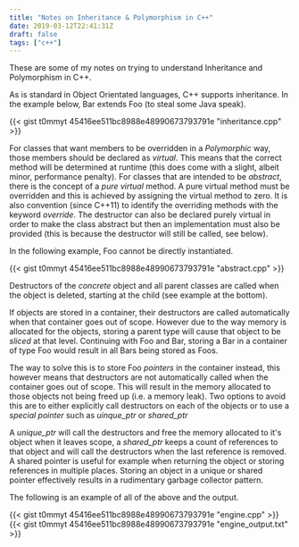 ```yaml
---
title: "Notes on Inheritance & Polymorphism in C++"
date: 2019-03-12T22:41:31Z
draft: false
tags: ["c++"]
---
```

These are some of my notes on trying to understand Inheritance and Polymorphism in C++.
<!--more-->

As is standard in Object Orientated languages, C++ supports inheritance.  In the example below, Bar extends Foo (to steal some Java speak).

{{< gist t0mmyt 45416ee511bc8988e48990673793791e "inheritance.cpp" >}}

For classes that want members to be overridden in a *Polymorphic* way, those members should be declared as *virtual*.  This means that the correct method will be determined at runtime (this does come with a slight, albeit minor, performance penalty).  For classes that are intended to be *abstract*, there is the concept of a *pure virtual* method.  A pure virtual method must be overridden and this is achieved by assigning the virtual method to zero.  It is also convention (since C++11) to identify the overriding methods with the keyword *override*.  The destructor can also be declared purely virtual in order to make the class abstract but then an implementation must also be provided (this is because the destructor will still be called, see below).

In the following example, Foo cannot be directly instantiated.

{{< gist t0mmyt 45416ee511bc8988e48990673793791e "abstract.cpp" >}}

Destructors of the *concrete* object and all parent classes are called when the object is deleted, starting at the child (see example at the bottom).

If objects are stored in a container, their destructors are called automatically when that container goes out of scope. However due to the way memory is allocated for the objects, storing a parent type will cause that object to be *sliced* at that level.  Continuing with Foo and Bar, storing a Bar in a container of type Foo would result in all Bars being stored as Foos.

The way to solve this is to store Foo *pointers* in the container instead, this however means that destructors are not automatically called when the container goes out of scope.  This will result in the memory allocated to those objects not being freed up (i.e. a memory leak).  Two options to avoid this are to either explicitly call destructors on each of the objects or to use a *special pointer* such as *uinque_ptr* or *shared_ptr*

A *unique_ptr* will call the destructors and free the memory allocated to it's object when it leaves scope, a *shared_ptr* keeps a count of references to that object and will call the destructors when the last reference is removed.  A shared pointer is useful for example when returning the object or storing references in multiple places.  Storing an object in a unique or shared pointer effectively results in a rudimentary garbage collector pattern.

The following is an example of all of the above and the output.

{{< gist t0mmyt 45416ee511bc8988e48990673793791e "engine.cpp" >}}
{{< gist t0mmyt 45416ee511bc8988e48990673793791e "engine_output.txt" >}}
